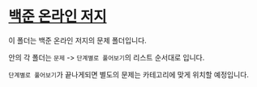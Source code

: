 # [백준 온라인 저지](https://www.acmicpc.net)
이 폴더는 백준 온라인 저지의 문제 폴더입니다.

안의 각 폴더는 `문제` -> `단계별로 풀어보기`의 리스트 순서대로 입니다.

`단계별로 풀어보기`가 끝나게되면 별도의 문제는 카테고리에 맞게 위치할 예정입니다.
